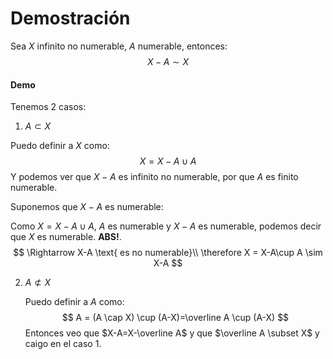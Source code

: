 # Demostración

Sea $X$ infinito no numerable, $A$ numerable, entonces:
$$
X-A \sim X
$$

#### Demo

Tenemos 2 casos:

1.  $A \subset X$

   Puedo definir a $X$ como:
   $$
   X = X-A \cup A
   $$
   Y podemos ver que $X-A$ es infinito no numerable, por que $A$ es finito numerable.

   Suponemos que $X-A$ es numerable:

   Como $X = X-A \cup A$, $A$ es numerable y $X-A$ es numerable, podemos decir que $X$ es numerable. **ABS!**.
   $$
   \Rightarrow X-A \text{ es no numerable}\\
   \therefore X = X-A\cup A \sim X-A
   $$
   

2. $A \not\subset X$

   Puedo definir a $A$ como:	
   $$
   A = (A \cap X) \cup (A-X)=\overline A \cup (A-X)
   $$
   Entonces veo que $X-A=X-\overline A$ y que $\overline A \subset X$ y caigo en el caso 1.